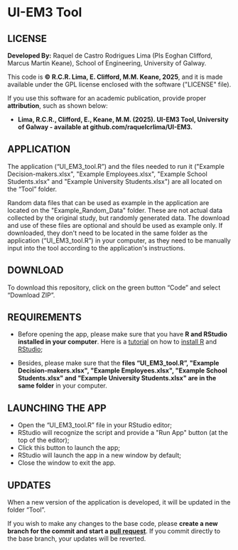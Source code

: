 # UI-EM3 Tool

## LICENSE

**Developed By:** Raquel de Castro Rodrigues Lima (PIs Eoghan Clifford, Marcus Martin Keane), School of Engineering, University of Galway.

This code is **© R.C.R. Lima, E. Clifford, M.M. Keane, 2025**, and it is made available under the GPL license enclosed with the software ("LICENSE" file).

If you use this software for an academic publication, provide proper **attribution**, such as shown below:

* **Lima, R.C.R., Clifford, E., Keane, M.M. (2025). UI-EM3 Tool, University of Galway - available at github.com/raquelcrlima/UI-EM3.**

## APPLICATION

The application (“UI_EM3_tool.R”) and the files needed to run it ("Example Decision-makers.xlsx", "Example Employees.xlsx", "Example School Students.xlsx" and "Example University Students.xlsx") are all located on the “Tool” folder.

Random data files that can be used as example in the application are located on the "Example_Random_Data" folder. These are not actual data collected by the original study, but randomly generated data. The download and use of these files are optional and should be used as example only. If downloaded, they don't need to be located in the same folder as the application (“UI_EM3_tool.R”) in your computer, as they need to be manually input into the tool according to the application's instructions.

## DOWNLOAD

To download this repository, click on the green button “Code” and select “Download ZIP”.

## REQUIREMENTS

* Before opening the app, please make sure that you have **R and RStudio installed in your computer**. Here is a [tutorial](https://learnr-examples.shinyapps.io/ex-setup-r/) on how to [install R](https://cran.r-project.org/) and [RStudio](https://rstudio.com/products/rstudio/download/);

* Besides, please make sure that the **files “UI_EM3_tool.R”, "Example Decision-makers.xlsx", "Example Employees.xlsx", "Example School Students.xlsx" and "Example University Students.xlsx" are in the same folder** in your computer.

## LAUNCHING THE APP

* Open the “UI_EM3_tool.R” file in your RStudio editor;
* RStudio will recognize the script and provide a "Run App" button (at the top of the editor);
* Click this button to launch the app;
* RStudio will launch the app in a new window by default;
* Close the window to exit the app.

## UPDATES

When a new version of the application is developed, it will be updated in the folder “Tool”.

If you wish to make any changes to the base code, please **create a new branch for the commit and start a [pull request](https://opensource.com/article/19/7/create-pull-request-github)**. If you commit directly to the base branch, your updates will be reverted.
